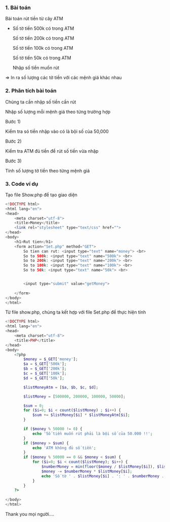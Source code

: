 ### 1. Bài toán 
Bài toán rút tiền từ cây ATM

- Số tờ tiền 500k có trong ATM
    
    Số tờ tiền 200k có trong ATM

    Số tờ tiền 100k có trong ATM
    
    Số tờ tiền 50k có trong ATM

    Nhập số tiền muốn rút

=> In ra số lượng các tờ tiền với các mệnh giá khác nhau
### 2. Phân tích bài toán
Chúng ta cần nhập số tiền cần rút

Nhập số lượng mỗi mệnh giá theo từng trường hợp 

Bước 1)

Kiểm tra só tiền nhập vào có là bội số của 50,000

Bước 2)

Kiểm tra ATM đủ tiền để rút số tiền vừa nhập

Bước 3)

Tính số lượng tờ tiền theo từng mệnh giá

### 3. Code ví dụ

Tạo file Show.php để tạo giao diện 

```PHP
<!DOCTYPE html>
<html lang="en">
<head>
	<meta charset="utf-8">
	<title>Money</title>
	<link rel="stylesheet" type="text/css" href="">
</head>
<body>
	<h1>Rut tien</h1>
	<form action="Set.php" method="GET">
		So tien can rut: <input type="text" name="money"> <br>
		So to 500k: <input type="text" name="500k"> <br>
		So to 200k: <input type="text" name="200k"> <br>
		So to 100k: <input type="text" name="100k"> <br>
		So to 50k: <input type="text" name="50k"> <br>


		<input type="submit" value="getMoney">
		
	</form>
</body>
</html>
```
Từ file show.php, chúng ta kết hợp với file Set.php để thực hiện tính
```PHP
<!DOCTYPE html>
<html lang="en">
<head>
	<meta charset="utf-8">
	<title>PHP</title>
</head>
<body>
	<?php
		$money = $_GET['money'];
		$a = $_GET['500k'];
		$b = $_GET['200k'];
		$c = $_GET['100k'];
		$d = $_GET['50k'];

		$listMoneyAtm = [$a, $b, $c, $d];

		$listMoney = [500000, 200000, 100000, 50000];

		$sum = 0;
		for ($i=0; $i < count($listMoney) ; $i++) { 
			$sum += $listMoney[$i] * $listMoneyAtm[$i];
		}

		if ($money % 50000 != 0) {
			echo 'Số tiền muốn rút phải là bội số của 50.000 !!';
		}
		if ($money > $sum) {
			echo 'ATM không đủ số tiền';
		}
		if ($money % 50000 == 0 && $money < $sum) {
			for ($i=0; $i < count($listMoney); $i++) { 
				$numberMoney = min(floor($money / $listMoney[$i]), $listMoneyAtm[$i]);
				$money -= $numberMoney * $listMoney[$i];
				echo 'Số tờ ' . $listMoney[$i] . ': ' . $numberMoney . '<br>' ;
			}
		}
	?>
	
</body>
</html>
```

Thank you mọi người....
